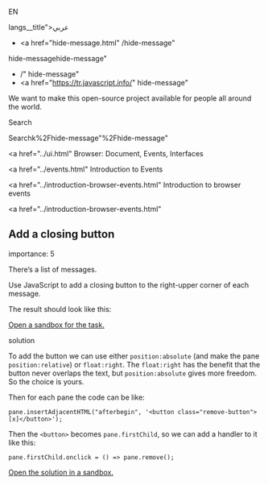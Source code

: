 EN

langs\_\_title">عربي</span></a>

- <a href="hide-message.html"
  /hide-message"

hide-messagehide-message"

<!-- -->

- /"
  hide-message"
- <a href="https://tr.javascript.info/"
  hide-message"

We want to make this open-source project available for people all around the world.

Search

Searchk%2Fhide-message"%2Fhide-message" </a>

<a href="../ui.html" Browser: Document, Events, Interfaces</span></a>

<a href="../events.html" Introduction to Events</span></a>

<a href="../introduction-browser-events.html" Introduction to browser events</span></a>

<a href="../introduction-browser-events.html"

## Add a closing button

<span class="task__importance" title="How important is the task, from 1 to 5">importance: 5</span>

There’s a list of messages.

Use JavaScript to add a closing button to the right-upper corner of each message.

The result should look like this:

[Open a sandbox for the task.](https://plnkr.co/edit/bIotBX876EI3kDzy?p=preview)

solution

To add the button we can use either `position:absolute` (and make the pane `position:relative`) or `float:right`. The `float:right` has the benefit that the button never overlaps the text, but `position:absolute` gives more freedom. So the choice is yours.

Then for each pane the code can be like:

    pane.insertAdjacentHTML("afterbegin", '<button class="remove-button">[x]</button>');

Then the `<button>` becomes `pane.firstChild`, so we can add a handler to it like this:

    pane.firstChild.onclick = () => pane.remove();

[Open the solution in a sandbox.](https://plnkr.co/edit/anSCWBqFUzLiAok5?p=preview)

